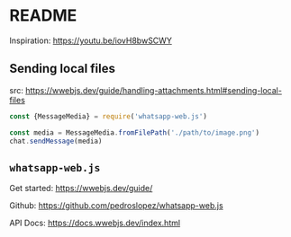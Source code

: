 # README

Inspiration: https://youtu.be/iovH8bwSCWY

## Sending local files

src: https://wwebjs.dev/guide/handling-attachments.html#sending-local-files

```js
const {MessageMedia} = require('whatsapp-web.js')

const media = MessageMedia.fromFilePath('./path/to/image.png')
chat.sendMessage(media)
```

## `whatsapp-web.js`

Get started: https://wwebjs.dev/guide/

Github: https://github.com/pedroslopez/whatsapp-web.js

API Docs: https://docs.wwebjs.dev/index.html
